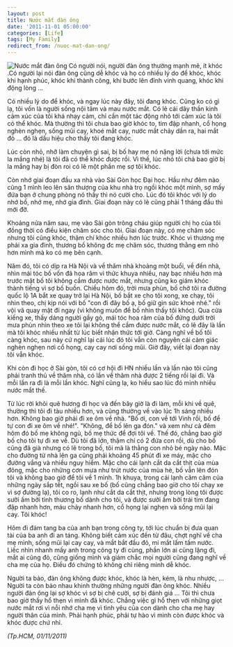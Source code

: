 ```yaml
---
layout: post
title: Nước mắt đàn ông
date: '2011-11-01 05:00:00'
categories: [Life]
tags: [My Family]
redirect_from: /nuoc-mat-dan-ong/
---
```


![Nước mắt đàn ông](https://trinhvanchung.files.wordpress.com/2011/11/image.png)
Có người nói, người đàn ông thường mạnh mẽ, ít khóc .Có người lại nói đàn ông cũng dễ khóc và họ có nhiều lý do để khóc, khóc khi hạnh phúc, khóc khi thành công, khi bước lên đỉnh vinh quang, khóc khi động lòng …

Có nhiều lý do để khóc, và ngay lúc này đây, tôi đang khóc. Cũng ko có gì lạ, tôi vốn là người sống nội tâm và mau nước mắt. Có lẽ cái dây thần kinh cảm xúc của tôi khá nhạy cảm, chỉ cần một tác động nhỏ tới cảm xúc là tôi có thể khóc. Mà thường thì tôi chưa bao giờ khóc to, tim đập nhanh, cổ họng nghèn nghẹn, sống mũi cay, khoé mắt cay, nước mắt chảy dần ra, hai mắt đỏ … đó là dấu hiệu cho thấy tôi đang khóc.

Lúc còn nhỏ, nhỡ làm chuyện gì sai, bị bố hay mẹ nó nặng lời (chưa tới mức la mắng nhé) là tôi đã có thể khóc được rồi. Vì thế, lúc nhỏ tôi chả bao giờ bị la mắng hay bị đòn roi có lẽ một phần mẹ sợ tôi khóc.

Còn nhớ giai đoạn đầu xa nhà vào Sài Gòn học Đại học. Hầu như đêm nào cũng 1 mình leo lên sân thượng của khu nhà trọ ngồi khóc một mình, sợ mấy đứa bạn ở chung phòng nó thấy thì nó cười cho. Lúc đó tôi khóc với lý do nhớ bố, nhớ mẹ, nhớ gia đình. Giai đoạn này có lẽ cũng phải 1 tháng đầu thì mới đỡ.

Khoảng nửa năm sau, mẹ vào Sài gòn trông cháu giúp người chị họ của tôi đồng thời có điều kiện chăm sóc cho tôi. Giai đoạn này, có mẹ chăm sóc nhưng tôi cũng khóc, thậm chí khóc nhiều hơn lúc trước. Khóc vì thương mẹ phải xa gia đình, thương bố không đc mẹ chăm sóc, thương thằng em nhỏ hơn mình mà ko có mẹ bên cạnh.

Năm đó, tôi có dịp ra Hà Nội và về thăm nhà khoảng một buổi, về đến nhà, nhìn mái tóc bố vốn đã hoa râm vì thức khuya nhiều, nay bạc nhiều hơn mà trước mặt bố tôi không cầm được nước mắt, nhưng cũng ko giám khóc thành tiếng vì sợ bố buồn. Chiều hôm đó, trời mưa phùn, bố chở tôi ra đường quốc lộ 1A bắt xe quay trở lại Hà Nội, bố bắt xe cho tôi xong, xe chạy, tôi nhìn theo, chị kịp nói với bố "con đi đây bố ạ, bố giữ gìn sức khoẻ nhé." rồi vội vã quay mặt đi ngay (vì không muốn để bố nhìn thấy tôi khóc). Qua cửa kiếng xe, thấy dáng người gầy gò, mái tóc hoa râm của bố đứng dưới trời mưa phùn nhìn theo xe tôi lại không thể cầm được nước mắt, có lẽ đây là lần mà tôi khóc nhiều nhất từ lúc biết nhận thức tới giờ. Càng nghĩ về bố tôi càng khóc, sau này cứ nghĩ lại cái lúc đó tôi vẫn còn nguyên cái cảm giác nghèn nghẹn nơi cổ họng, cay cay nơi sống mũi. Giờ đây, viết lại đoạn này tôi vẫn khóc.

Khi còn đi học ở Sài gòn, tôi có cơ hội đi HN nhiều lần và lần nào tôi cũng phải tranh thủ về thăm nhà, có lần về thăm nhà được 2 tiếng rồi lại đi. Và mỗi lần ra đi là mỗi lần khóc. Nghĩ cũng lạ, ko hiểu sao lúc đó mình nhiều nước mắt thế.

Từ lúc rời khỏi quê hương đi học và đến bây giờ là đi làm, mỗi khi về quê, thường thì tôi đi tàu nhiều hơn, và cũng thường về vào lúc 1h sáng nhiều hơn. Không bao giờ phải đi xe ôm về nhà. "Bố ơi, con về tới Vinh rồi, bố để tự con đi xe ôm về nhé!". "Không, để bố lên ga đón." và xem như cả đêm hôm đó bố mẹ không ngủ, bố mẹ thức để đợi tôi về. Thế đó, chẳng bao giờ bố cho tôi tự đi xe về. Dù tôi đã lớn, thậm chí có 2 đứa con rồi, dù cho bố cũng đã già nhưng có lẽ trong bố, tôi mã là thằng con nhỏ bé ngày nào. Mặc cho đường từ nhà lên ga cũng phải khoảng 45 phút đi xe máy, mặc cho đường vắng và nhiều nguy hiểm. Mặc cho cái lạnh cắt da cắt thịt của mùa đông, mặc cho những cơn mưa như trút nước của mùa hè, bố vẫn lên đón tôi và không bao giờ để tôi về 1 mình. 1h khuya, trong cái lạnh căm căm của những ngày sắp tết, ngồi sau xe bố (bố cũng chẳng bao giờ cho tôi chạy xe vì sợ đường lạ), tôi co ro, lạnh như cắt da cắt thịt, nhưng trong lòng tôi được sưởi ấm bởi tình thương bố dành cho tôi, và được sưởi ấm bởi trái tim đang đập nhanh hơn, máu chảy nhanh hơn, cổ họng lại nghẹn và sống mũi lại cay. Tôi khóc!

Hôm đi đám tang ba của anh bạn trong công ty, tới lúc chuẩn bị đưa quan tài của ba anh đi an táng. Không biết cảm xúc đến từ đâu, chợt nghĩ về cha mẹ mình, sống mũi lại cay cay, và mắt bắt đầu đỏ, mi mắt lấm tấm nước. Liếc nhìn nhanh mấy anh trong công ty đi cùng, phần lớn ai cũng lặng đi, mắt ai cũng đỏ, cũng giống mình và giám chắc mọi người cũng đang nghĩ về cha mẹ của họ. Điều đó chứng tỏ không chỉ riêng mình dễ khóc.

Người ta bảo, đàn ông không được khóc, khóc là hèn, kém, là nhu nhược, … Người ta còn bảo nhau khinh thường những người đàn ông khóc. Nhiều người đàn ông lại sợ khóc vì sợ bị chê cười, sợ bị đánh giá … Tôi thì chưa bao giờ thấy hổ thẹn vì mình đã khóc. Chẳng việc gì hổ thẹn với những giọt nước mắt rơi vì nỗi nhớ cha mẹ vì tình yêu của con dành cho cha mẹ hay người thân của mình. Phải hạnh phúc, phải tự hào vì mình còn được khóc và khóc được chứ nhỉ.

*(Tp.HCM, 01/11/2011)*